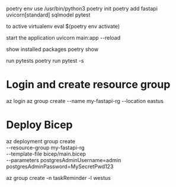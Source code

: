 
poetry env use /usr/bin/python3
poetry init
poetry add fastapi uvicorn[standard] sqlmodel pytest

to active virtualenv
    eval $(poetry env activate)    

start the application
    uvicorn main:app --reload

show installed packages
    poetry show 

run pytests
    poetry run pytest -s


# Login and create resource group
az login
az group create --name my-fastapi-rg --location eastus

# Deploy Bicep
az deployment group create \
  --resource-group my-fastapi-rg \
  --template-file bicep/main.bicep \
  --parameters postgresAdminUsername=admin postgresAdminPassword=MySecretPwd123


az group create -n taskReminder -l westus
